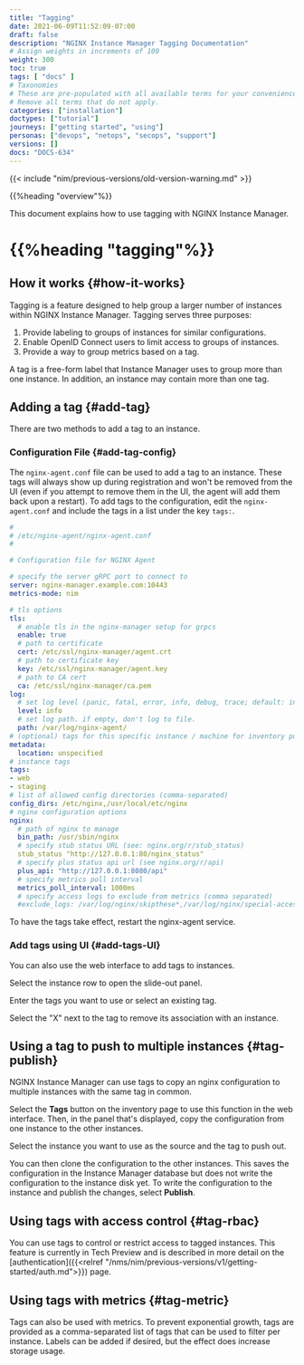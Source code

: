 ```yaml
---
title: "Tagging"
date: 2021-06-09T11:52:09-07:00
draft: false
description: "NGINX Instance Manager Tagging Documentation"
# Assign weights in increments of 100
weight: 300
toc: true
tags: [ "docs" ]
# Taxonomies
# These are pre-populated with all available terms for your convenience.
# Remove all terms that do not apply.
categories: ["installation"]
doctypes: ["tutorial"]
journeys: ["getting started", "using"]
personas: ["devops", "netops", "secops", "support"]
versions: []
docs: "DOCS-634"
---
```


{{< include "nim/previous-versions/old-version-warning.md" >}}

{{%heading "overview"%}}

This document explains how to use tagging with NGINX Instance Manager.

# {{%heading "tagging"%}}

## How it works {#how-it-works}

Tagging is a feature designed to help group a larger number of instances within NGINX Instance Manager. Tagging serves three purposes:
1. Provide labeling to groups of instances for similar configurations.
2. Enable OpenID Connect users to limit access to groups of instances.
3. Provide a way to group metrics based on a tag.

A tag is a free-form label that Instance Manager uses to group more than one instance. In addition, an instance may contain more than one tag.

## Adding a tag {#add-tag}

There are two methods to add a tag to an instance.

### Configuration File {#add-tag-config}

The `nginx-agent.conf` file can be used to add a tag to an instance. These tags will always show up during registration and won't be removed from the UI (even if you attempt to remove them in the UI, the agent will add them back upon a restart). To add tags to the configuration, edit the `nginx-agent.conf` and include the tags in a list under the key `tags:`.

```yaml {hl_lines=["30-32"]}
#
# /etc/nginx-agent/nginx-agent.conf
#

# Configuration file for NGINX Agent

# specify the server gRPC port to connect to
server: nginx-manager.example.com:10443
metrics-mode: nim

# tls options
tls:
  # enable tls in the nginx-manager setup for grpcs
  enable: true
  # path to certificate
  cert: /etc/ssl/nginx-manager/agent.crt
  # path to certificate key
  key: /etc/ssl/nginx-manager/agent.key
  # path to CA cert
  ca: /etc/ssl/nginx-manager/ca.pem
log:
  # set log level (panic, fatal, error, info, debug, trace; default: info) (default "info")
  level: info
  # set log path. if empty, don't log to file.
  path: /var/log/nginx-agent/
# (optional) tags for this specific instance / machine for inventory purposes
metadata:
  location: unspecified
# instance tags
tags:
- web
- staging
# list of allowed config directories (comma-separated)
config_dirs: /etc/nginx,/usr/local/etc/nginx
# nginx configuration options
nginx:
  # path of nginx to manage
  bin_path: /usr/sbin/nginx
  # specify stub status URL (see: nginx.org/r/stub_status)
  stub_status "http://127.0.0.1:80/nginx_status"
  # specify plus status api url (see nginx.org/r/api)
  plus_api: "http://127.0.0.1:8080/api"
  # specify metrics poll interval
  metrics_poll_interval: 1000ms
  # specify access logs to exclude from metrics (comma separated)
  #exclude_logs: /var/log/nginx/skipthese*,/var/log/nginx/special-access.log
```

To have the tags take effect, restart the nginx-agent service.

### Add tags using UI {#add-tags-UI}

You can also use the web interface to add tags to instances.

Select the instance row to open the slide-out panel.

Enter the tags you want to use or select an existing tag.

Select the "X" next to the tag to remove its association with an instance.

## Using a tag to push to multiple instances {#tag-publish}

NGINX Instance Manager can use tags to copy an nginx configuration to multiple instances with the same tag in common.

Select the **Tags** button on the inventory page to use this function in the web interface. Then, in the panel that's displayed, copy the configuration from one instance to the other instances.

Select the instance you want to use as the source and the tag to push out.

You can then clone the configuration to the other instances. This saves the configuration in the Instance Manager database but does not write the configuration to the instance disk yet. To write the configuration to the instance and publish the changes, select **Publish**.

## Using tags with access control {#tag-rbac}

You can use tags to control or restrict access to tagged instances. This feature is currently in Tech Preview and is described in more detail on the [authentication]({{<relref "/nms/nim/previous-versions/v1/getting-started/auth.md">}}) page.

## Using tags with metrics {#tag-metric}

Tags can also be used with metrics. To prevent exponential growth, tags are provided as a comma-separated list of tags that can be used to filter per instance. Labels can be added if desired, but the effect does increase storage usage.
